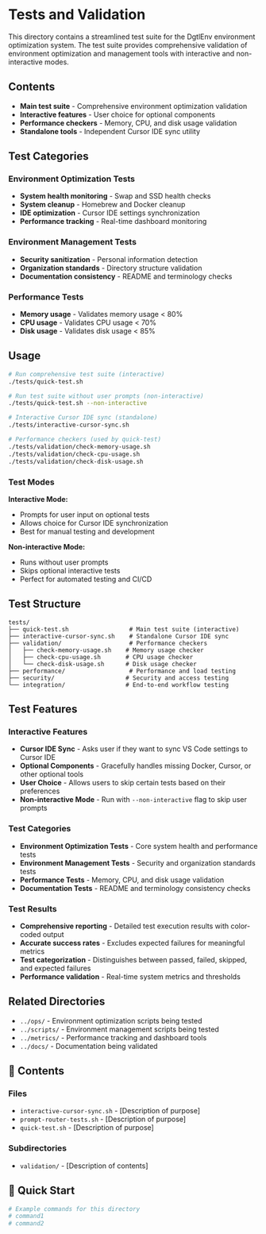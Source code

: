 # Tests and Validation

This directory contains a streamlined test suite for the DgtlEnv environment optimization system. The test suite provides comprehensive validation of environment optimization and management tools with interactive and non-interactive modes.

## Contents

- **Main test suite** - Comprehensive environment optimization validation
- **Interactive features** - User choice for optional components
- **Performance checkers** - Memory, CPU, and disk usage validation
- **Standalone tools** - Independent Cursor IDE sync utility

## Test Categories

### Environment Optimization Tests
- **System health monitoring** - Swap and SSD health checks
- **System cleanup** - Homebrew and Docker cleanup
- **IDE optimization** - Cursor IDE settings synchronization
- **Performance tracking** - Real-time dashboard monitoring

### Environment Management Tests
- **Security sanitization** - Personal information detection
- **Organization standards** - Directory structure validation
- **Documentation consistency** - README and terminology checks

### Performance Tests
- **Memory usage** - Validates memory usage < 80%
- **CPU usage** - Validates CPU usage < 70%
- **Disk usage** - Validates disk usage < 85%

## Usage

```bash
# Run comprehensive test suite (interactive)
./tests/quick-test.sh

# Run test suite without user prompts (non-interactive)
./tests/quick-test.sh --non-interactive

# Interactive Cursor IDE sync (standalone)
./tests/interactive-cursor-sync.sh

# Performance checkers (used by quick-test)
./tests/validation/check-memory-usage.sh
./tests/validation/check-cpu-usage.sh
./tests/validation/check-disk-usage.sh
```

### Test Modes

**Interactive Mode:**
- Prompts for user input on optional tests
- Allows choice for Cursor IDE synchronization
- Best for manual testing and development

**Non-interactive Mode:**
- Runs without user prompts
- Skips optional interactive tests
- Perfect for automated testing and CI/CD

## Test Structure

```
tests/
├── quick-test.sh                 # Main test suite (interactive)
├── interactive-cursor-sync.sh    # Standalone Cursor IDE sync
├── validation/                   # Performance checkers
│   ├── check-memory-usage.sh    # Memory usage checker
│   ├── check-cpu-usage.sh       # CPU usage checker
│   └── check-disk-usage.sh      # Disk usage checker
├── performance/                  # Performance and load testing
├── security/                    # Security and access testing
└── integration/                 # End-to-end workflow testing
```

## Test Features

### Interactive Features
- **Cursor IDE Sync** - Asks user if they want to sync VS Code settings to Cursor IDE
- **Optional Components** - Gracefully handles missing Docker, Cursor, or other optional tools
- **User Choice** - Allows users to skip certain tests based on their preferences
- **Non-interactive Mode** - Run with `--non-interactive` flag to skip user prompts

### Test Categories
- **Environment Optimization Tests** - Core system health and performance tests
- **Environment Management Tests** - Security and organization standards tests
- **Performance Tests** - Memory, CPU, and disk usage validation
- **Documentation Tests** - README and terminology consistency checks

### Test Results
- **Comprehensive reporting** - Detailed test execution results with color-coded output
- **Accurate success rates** - Excludes expected failures for meaningful metrics
- **Test categorization** - Distinguishes between passed, failed, skipped, and expected failures
- **Performance validation** - Real-time system metrics and thresholds

## Related Directories

- `../ops/` - Environment optimization scripts being tested
- `../scripts/` - Environment management scripts being tested
- `../metrics/` - Performance tracking and dashboard tools
- `../docs/` - Documentation being validated

## 📁 Contents

### **Files**
- `interactive-cursor-sync.sh` - [Description of purpose]
- `prompt-router-tests.sh` - [Description of purpose]
- `quick-test.sh` - [Description of purpose]

### **Subdirectories**
- `validation/` - [Description of contents]

## 🚀 Quick Start

```bash
# Example commands for this directory
# command1
# command2
```
